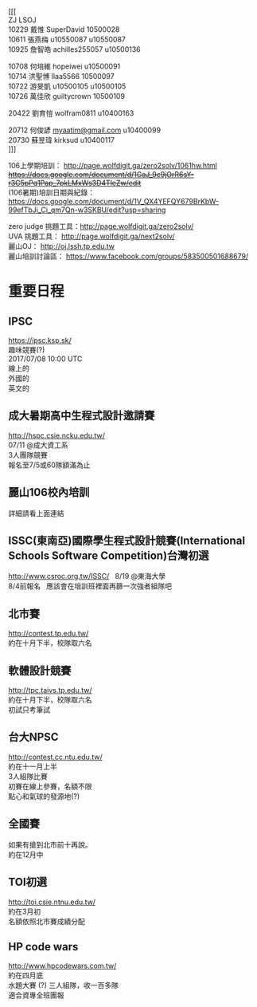 [[[  
		ZJ	LSOJ  
10229	戴惟	SuperDavid	10500028  
10611	張燕梅	u10550087	u10550087  
10925	詹智皓	achilles255057	u10500136  
		
10708	何培維	hopeiwei	u10500091  
10714	洪聖博	llaa5566	10500097  
10722	游旻凱	u10500105	u10500105  
10726	萬佳欣	guiltycrown	10500109  
		
20422	劉育愷	wolfram0811	u10400163  
		
20712	何俊諺	myaatim@gmail.com	u10400099  
20730	蘇昱瑋	kirksud	u10400117  
]]]

106上學期培訓： http://page.wolfdigit.ga/zero2solv/1061hw.html ~~https://docs.google.com/document/d/1GaJ_9c9jOrR6sY-r3C5pPq1Pap_7pkLMxWs3D4TleZw/edit~~  
(106暑期)培訓日期與紀錄： https://docs.google.com/document/d/1V_QX4YEFQY679BrKbW-99efTbJi_Ci_qm7Qn-w3SKBU/edit?usp=sharing

zero judge 挑題工具：http://page.wolfdigit.ga/zero2solv/  
UVA 挑題工具： http://page.wolfdigit.ga/next2solv/  
麗山OJ： http://oj.lssh.tp.edu.tw  
麗山培訓討論區： https://www.facebook.com/groups/583500501688679/

# 重要日程

## IPSC
https://ipsc.ksp.sk/  
趣味競賽(?)  
2017/07/08 10:00 UTC  
線上的  
外國的  
英文的

## 成大暑期高中生程式設計邀請賽
http://hspc.csie.ncku.edu.tw/  
07/11 @成大資工系  
3人團隊競賽  
報名至7/5或60隊額滿為止

## 麗山106校內培訓
詳細請看上面連結

## ISSC(東南亞)國際學生程式設計競賽(International Schools Software Competition)台灣初選
http://www.csroc.org.tw/ISSC/  
8/19 @東海大學  
8/4前報名  
應該會在培訓班裡面再篩一次強者組隊吧

## 北市賽
http://contest.tp.edu.tw/  
約在十月下半，校隊取六名

## 軟體設計競賽
http://tpc.taivs.tp.edu.tw/  
約在十月下半，校隊取六名  
初試只考筆試

## 台大NPSC
http://contest.cc.ntu.edu.tw/  
約在十一月上半  
3人組隊比賽  
初賽在線上參賽，名額不限  
點心和氣球的發源地(?)

## 全國賽
如果有搶到北市前十再說。  
約在12月中

## TOI初選
http://toi.csie.ntnu.edu.tw/  
約在3月初  
名額依照北市賽成績分配

## HP code wars
http://www.hpcodewars.com.tw/  
約在四月底  
水題大賽 (?)
三人組隊，收一百多隊  
適合資專全班團報
